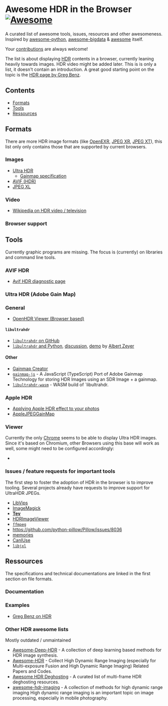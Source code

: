 # Awesome HDR in the Browser [![Awesome](https://awesome.re/badge.svg)](https://awesome.re)

A curated list of awesome tools, issues, resources and other awesomeness. Inspired by [awesome-python](https://github.com/vinta/awesome-python), [awesome-bigdata](https://github.com/oxnr/awesome-bigdata) & [awesome](https://github.com/sindresorhus/awesome) itself.

Your [contributions](./contributing.md) are always welcome!

The list is about displaying [HDR](https://en.wikipedia.org/wiki/High_dynamic_range) contents in a browser, currently leaning heavily towards images. HDR video might be added later. This is is only a list, it doesn't contain an introduction. A great good starting point on the topic is the [HDR page by Greg Benz](https://gregbenzphotography.com/hdr/).

## Contents

- [Formats](#formats)
- [Tools](#tools)
- [Ressources](#ressources)

## Formats

There are more HDR image formats (like [OpenEXR](https://openexr.com/en/latest/), [JPEG XR](https://jpeg.org/jpegxr/), [JPEG XT](https://jpeg.org/jpegxt/)), this list only only contains those that are supported by current browsers.

### Images

- [Ultra HDR](https://developer.android.com/media/platform/hdr-image-format)
  - [Gainmap specification](https://helpx.adobe.com/camera-raw/using/gain-map.html)
- [AVIF (HDR)](https://en.wikipedia.org/wiki/AVIF)
- [JPEG XL](https://jpeg.org/jpegxl/)

### Video

- [Wikipedia on HDR video / television](https://en.wikipedia.org/wiki/High-dynamic-range_television)

### Browser support

## Tools

Currently graphic programs are missing. The focus is (currently) on libraries and command line tools.

### AVIF HDR

- [Avif HDR diagnostic page](https://alexfry.github.io/ACES_ODT_Candidates_Examples/diagnostic.html)

### Ultra HDR (Adobe Gain Map)

### General

- [OpenHDR Viewer (Browser based)](https://viewer.openhdr.org/)

#### `libultrahdr`
- [`libultrahdr` on GitHub](https://github.com/google/libultrahdr)
- [`libultrahdr` and Python](https://github.com/albertz/playground/blob/master/ultrahdr.py), [discussion](https://www.reddit.com/r/Python/comments/1ac8ooy/playing_around_with_ultra_hdr/?utm_source=share&utm_medium=web3x&utm_name=web3xcss&utm_term=1&utm_content=share_button), [demo](https://github.com/albertz/playground/wiki/HDR-demo) by [Albert Zeyer](https://github.com/albertz)

#### Other

- [Gainmap Creator](https://gainmap-creator.monogrid.com/)
- [`gainmap-js`](https://github.com/MONOGRID/gainmap-js) - A JavaScript (TypeScript) Port of Adobe Gainmap Technology for storing HDR Images using an SDR Image + a gainmap.
- [`libultrahdr-wasm`](https://github.com/MONOGRID/libultrahdr-wasm) - WASM build of `libultrahdr.

### Apple HDR

- [Applying Apple HDR effect to your photos](https://developer.apple.com/documentation/appkit/images_and_pdf/applying_apple_hdr_effect_to_your_photos)
- [AppleJPEGGainMap](https://github.com/grapeot/AppleJPEGGainMap)

### Viewer

Currently the only [Chrome](https://www.google.com/chrome/) seems to be able to display Ultra HDR images.
Since it's based on Chromium, other Browsers using this base will work as well, some might need to be configured accordingly:
- []()

### Issues / feature requests for important tools

The first step to foster the adoption of HDR in the browser is to improve tooling. Several projects already have requests to improve support for UltraHDR JPEGs.

- [LibVips](https://github.com/libvips/libvips/issues/3799)
- [ImageMagick](https://github.com/ImageMagick/ImageMagick/issues/6377)
- [**Tev**](https://github.com/Tom94/tev/issues/226)
- [HDRImageViewer](https://github.com/13thsymphony/HDRImageViewer/issues/66)
- [`ffmpeg`](https://trac.ffmpeg.org/ticket/10974)
- https://github.com/python-pillow/Pillow/issues/8036
- [memories](https://github.com/pulsejet/memories/issues/1110)
- [CanIUse](https://github.com/Fyrd/caniuse/issues/6759)
- [`libjxl`](https://github.com/libjxl/libjxl/issues/2685)

## Ressources

The specifications and technical documentations are linked in the first section on file formats.

### Documentation

### Examples
- [Greg Benz on HDR](https://gregbenzphotography.com/hdr/)

### Other HDR **awesome** lists
Mostly outdated / unmaintained

- [Awesome-Deep-HDR](https://github.com/vinthony/awesome-deep-hdr) - A collection of deep learning based methods for HDR image synthesis.
- [Awesome-HDR](https://github.com/ytZhang99/Awesome-HDR) - Collect High Dynamic Range Imaging (especially for Multi-exposure Fusion and High Dynamic Range Imaging) Related Papers and Codes.
- [Awesome HDR Deghosting](https://github.com/liuzhen03/awesome-hdr-deghosting) - A curated list of multi-frame HDR deghosting resources.
- [awesome-hdr-imaging](https://github.com/Jonashwang/awesome-hdr-imaging) - A collection of methods for high dynamic range imaging High dynamic range imaging is an important topic on image processing, especially in mobile photography.
